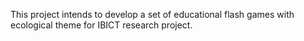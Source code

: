 This project intends to develop a set of educational flash games with ecological theme for IBICT research project.